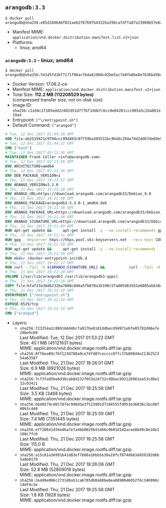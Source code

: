 ## `arangodb:3.3`

```console
$ docker pull arangodb@sha256:e85d160648f831ae62f67b97b4332ba298cafdffa87a23960b57e625770b93ea
```

-	Manifest MIME: `application/vnd.docker.distribution.manifest.list.v2+json`
-	Platforms:
	-	linux; amd64

### `arangodb:3.3` - linux; amd64

```console
$ docker pull arangodb@sha256:541d5fd16f7171f96acfbda61968c02be5ac7e0fe8be0e7636bd36add6e43a39
```

-	Docker Version: 17.06.2-ce
-	Manifest MIME: `application/vnd.docker.distribution.manifest.v2+json`
-	Total Size: **112.2 MB (112208529 bytes)**  
	(compressed transfer size, not on-disk size)
-	Image ID: `sha256:c2a58c1f105edd2c602d51d777bf1ddb7c6cc0e04281ccc885a5c2da861e19ad`
-	Entrypoint: `["\/entrypoint.sh"]`
-	Default Command: `["arangod"]`

```dockerfile
# Tue, 12 Dec 2017 01:44:20 GMT
ADD file:eb2519421c9794ccc99d483c07f59ba305531bc9b4dc294e74d2ddb7de69e52a in / 
# Tue, 12 Dec 2017 01:44:21 GMT
CMD ["bash"]
# Tue, 12 Dec 2017 03:13:36 GMT
MAINTAINER Frank Celler <info@arangodb.com>
# Tue, 12 Dec 2017 03:13:36 GMT
ENV ARCHITECTURE=amd64
# Tue, 12 Dec 2017 03:13:36 GMT
ENV DEB_PACKAGE_VERSION=1
# Thu, 21 Dec 2017 19:21:37 GMT
ENV ARANGO_VERSION=3.3.0
# Thu, 21 Dec 2017 19:21:38 GMT
ENV ARANGO_URL=https://download.arangodb.com/arangodb33/Debian_9.0
# Thu, 21 Dec 2017 19:21:38 GMT
ENV ARANGO_PACKAGE=arangodb3-3.3.0-1_amd64.deb
# Thu, 21 Dec 2017 19:21:38 GMT
ENV ARANGO_PACKAGE_URL=https://download.arangodb.com/arangodb33/Debian_9.0/amd64/arangodb3-3.3.0-1_amd64.deb
# Thu, 21 Dec 2017 19:21:38 GMT
ENV ARANGO_SIGNATURE_URL=https://download.arangodb.com/arangodb33/Debian_9.0/amd64/arangodb3-3.3.0-1_amd64.deb.asc
# Thu, 21 Dec 2017 19:21:45 GMT
RUN apt-get update &&     apt-get install -y --no-install-recommends gpg dirmngr     &&     rm -rf /var/lib/apt/lists/*
# Thu, 21 Dec 2017 19:21:51 GMT
RUN gpg --keyserver hkps://hkps.pool.sks-keyservers.net --recv-keys CD8CB0F1E0AD5B52E93F41E7EA93F5E56E751E9B
# Thu, 21 Dec 2017 19:21:58 GMT
RUN apt-get update &&     apt-get install -y --no-install-recommends         libjemalloc1         ca-certificates         pwgen         curl     &&     rm -rf /var/lib/apt/lists/*
# Thu, 21 Dec 2017 19:21:59 GMT
RUN mkdir /docker-entrypoint-initdb.d
# Thu, 21 Dec 2017 19:22:17 GMT
RUN curl --fail -O ${ARANGO_SIGNATURE_URL} &&           curl --fail -O ${ARANGO_PACKAGE_URL} &&             gpg --verify ${ARANGO_PACKAGE}.asc &&     (echo arangodb3 arangodb3/password password test | debconf-set-selections) &&     (echo arangodb3 arangodb3/password_again password test | debconf-set-selections) &&     DEBIAN_FRONTEND="noninteractive" dpkg -i ${ARANGO_PACKAGE} &&     rm -rf /var/lib/arangodb3/* &&     sed -ri         -e 's!127\.0\.0\.1!0.0.0.0!g'         -e 's!^(file\s*=).*!\1 -!'         -e 's!^#\s*uid\s*=.*!uid = arangodb!'         -e 's!^#\s*gid\s*=.*!gid = arangodb!'         /etc/arangodb3/arangod.conf     &&     rm -f ${ARANGO_PACKAGE}*
# Thu, 21 Dec 2017 19:22:18 GMT
VOLUME [/var/lib/arangodb3 /var/lib/arangodb3-apps]
# Thu, 21 Dec 2017 19:22:18 GMT
COPY file:bfaf23a38db232ba7808c846a5fb078a1b190c5fa005d63561e6805ab638afeb in /entrypoint.sh 
# Thu, 21 Dec 2017 19:22:19 GMT
ENTRYPOINT ["/entrypoint.sh"]
# Thu, 21 Dec 2017 19:22:19 GMT
EXPOSE 8529/tcp
# Thu, 21 Dec 2017 19:22:19 GMT
CMD ["arangod"]
```

-	Layers:
	-	`sha256:723254a2c089166d4bcfa917be0181ddbecd94971ebfe85792d96e7e29be9c68`  
		Last Modified: Tue, 12 Dec 2017 01:53:22 GMT  
		Size: 45.1 MB (45121631 bytes)  
		MIME: application/vnd.docker.image.rootfs.diff.tar.gzip
	-	`sha256:8ff6ea09c7bf123d788a9ce74fd07cecccc0ffc37b098d4e213b252354a63587`  
		Last Modified: Thu, 21 Dec 2017 19:26:01 GMT  
		Size: 6.9 MB (6921026 bytes)  
		MIME: application/vnd.docker.image.rootfs.diff.tar.gzip
	-	`sha256:7cf3fad5be6d38cab8d232f053e24732c49bac992126981ea53cd8e132c03411`  
		Last Modified: Thu, 21 Dec 2017 19:25:58 GMT  
		Size: 3.5 KB (3468 bytes)  
		MIME: application/vnd.docker.image.rootfs.diff.tar.gzip
	-	`sha256:bb40579cd017874c998d3e3f523901d7194555fd953e36838c1bc08f0063c440`  
		Last Modified: Thu, 21 Dec 2017 19:25:59 GMT  
		Size: 7.4 MB (7351445 bytes)  
		MIME: application/vnd.docker.image.rootfs.diff.tar.gzip
	-	`sha256:e7f20641d34e46a7e7a4bb0025641d66c9601d142acee8b49c8e10e1108c7fc0`  
		Last Modified: Thu, 21 Dec 2017 19:25:58 GMT  
		Size: 115.0 B  
		MIME: application/vnd.docker.image.rootfs.diff.tar.gzip
	-	`sha256:a15c61a36991b41d83ef7608a16bb5e30a19fcf074d663d459192d6b5a8e0170`  
		Last Modified: Thu, 21 Dec 2017 19:26:06 GMT  
		Size: 52.8 MB (52809016 bytes)  
		MIME: application/vnd.docker.image.rootfs.diff.tar.gzip
	-	`sha256:2e489e086c2731d0a51ca6785d68a98be0ea8898046052f6c346998c14df4c3e`  
		Last Modified: Thu, 21 Dec 2017 19:25:58 GMT  
		Size: 1.8 KB (1828 bytes)  
		MIME: application/vnd.docker.image.rootfs.diff.tar.gzip
